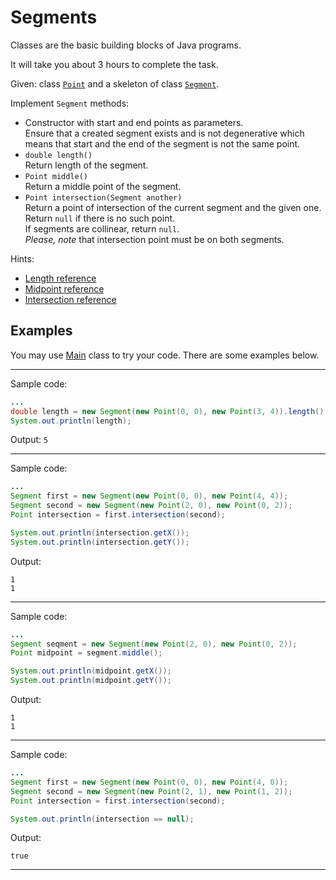 # Segments
Classes are the basic building blocks of Java programs.   

It will take you about 3 hours to complete the task. 

Given: class [`Point`](src/main/java/com/epam/rd/autotasks/segments/Point.java)
and a skeleton of class [`Segment`](src/main/java/com/epam/rd/autotasks/segments/Segment.java).

Implement `Segment` methods:

* Constructor with start and end points as parameters.\
    Ensure that a created segment exists and is not degenerative which means that start and the  end of the segment is not the same point.
* `double length()`\
    Return length of the segment.
* `Point middle()`\
    Return a middle point of the segment.
* `Point intersection(Segment another)`\
    Return a point of intersection of the current segment and the given one.\
    Return `null` if there is no such point.\
    If segments are collinear, return `null`.\
    *Please, note* that intersection point must be on both segments.     

Hints:
* [Length reference](https://www.wikihow.com/Use-Distance-Formula-to-Find-the-Length-of-a-Line)
* [Midpoint reference](https://www.wikihow.com/Find-the-Midpoint-of-a-Line-Segment#Use-the-Midpoint-Formula)
* [Intersection reference](https://en.wikipedia.org/wiki/Line–line_intersection)
 
## Examples
You may use [Main](src/test/java/com/epam/rd/autotasks/segments/Main.java) class to try your code.
There are some examples below.

---
Sample code:
```java
...
double length = new Segment(new Point(0, 0), new Point(3, 4)).length();
System.out.println(length);

```

Output: `5`

---
Sample code:
```java
...
Segment first = new Segment(new Point(0, 0), new Point(4, 4));
Segment second = new Segment(new Point(2, 0), new Point(0, 2));
Point intersection = first.intersection(second);

System.out.println(intersection.getX());
System.out.println(intersection.getY());

```

Output:

```
1
1
```
---
Sample code:
```java
...
Segment seqment = new Segment(new Point(2, 0), new Point(0, 2));
Point midpoint = segment.middle();

System.out.println(midpoint.getX());
System.out.println(midpoint.getY());

```

Output:

```
1
1
```

---
Sample code:
```java
...
Segment first = new Segment(new Point(0, 0), new Point(4, 0));
Segment second = new Segment(new Point(2, 1), new Point(1, 2));
Point intersection = first.intersection(second);

System.out.println(intersection == null);

```

Output:

```
true
```

---

